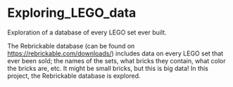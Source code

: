# Exploring_LEGO_data
Exploration of a database of every LEGO set ever built.

The Rebrickable database (can be found on https://rebrickable.com/downloads/) includes data on every LEGO set that ever been sold; the names of the sets, what bricks they contain, what color the bricks are, etc. It might be small bricks, but this is big data! In this project, the Rebrickable database is explored.
